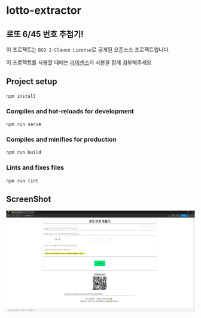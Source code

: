 # lotto-extractor

## 로또 6/45 번호 추첨기!

이 프로젝트는 `BSD 2-Clause License`로 공개된 오픈소스 프로젝트입니다.

이 프로젝트를 사용할 때에는 [라이센스](https://github.com/JeHwanYoo/lotto-extractor/blob/main/LICENSE)의 사본을 함께 첨부해주세요.

## Project setup

```
npm install
```

### Compiles and hot-reloads for development

```
npm run serve
```

### Compiles and minifies for production

```
npm run build
```

### Lints and fixes files

```
npm run lint
```

## ScreenShot

![screenshot](https://github.com/JeHwanYoo/lotto-extractor/blob/main/screenshot.PNG)
